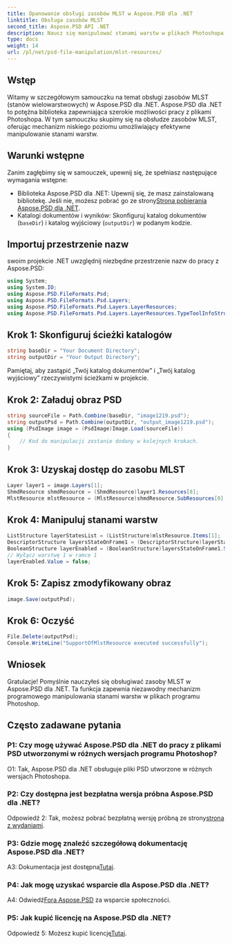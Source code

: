 ```yaml
---
title: Opanowanie obsługi zasobów MLST w Aspose.PSD dla .NET
linktitle: Obsługa zasobów MLST
second_title: Aspose.PSD API .NET
description: Naucz się manipulować stanami warstw w plikach Photoshopa za pomocą Aspose.PSD dla .NET. Postępuj zgodnie z naszym przewodnikiem krok po kroku, aby uzyskać efektywną obsługę zasobów MLST.
type: docs
weight: 14
url: /pl/net/psd-file-manipulation/mlst-resources/
---
```

## Wstęp
Witamy w szczegółowym samouczku na temat obsługi zasobów MLST (stanów wielowarstwowych) w Aspose.PSD dla .NET. Aspose.PSD dla .NET to potężna biblioteka zapewniająca szerokie możliwości pracy z plikami Photoshopa. W tym samouczku skupimy się na obsłudze zasobów MLST, oferując mechanizm niskiego poziomu umożliwiający efektywne manipulowanie stanami warstw.
## Warunki wstępne
Zanim zagłębimy się w samouczek, upewnij się, że spełniasz następujące wymagania wstępne:
-  Biblioteka Aspose.PSD dla .NET: Upewnij się, że masz zainstalowaną bibliotekę. Jeśli nie, możesz pobrać go ze strony[Strona pobierania Aspose.PSD dla .NET](https://releases.aspose.com/psd/net/).
- Katalogi dokumentów i wyników: Skonfiguruj katalog dokumentów (`baseDir`) i katalog wyjściowy (`outputDir`) w podanym kodzie.
## Importuj przestrzenie nazw
swoim projekcie .NET uwzględnij niezbędne przestrzenie nazw do pracy z Aspose.PSD:
```csharp
using System;
using System.IO;
using Aspose.PSD.FileFormats.Psd;
using Aspose.PSD.FileFormats.Psd.Layers;
using Aspose.PSD.FileFormats.Psd.Layers.LayerResources;
using Aspose.PSD.FileFormats.Psd.Layers.LayerResources.TypeToolInfoStructures;
```
## Krok 1: Skonfiguruj ścieżki katalogów
```csharp
string baseDir = "Your Document Directory";
string outputDir = "Your Output Directory";
```
Pamiętaj, aby zastąpić „Twój katalog dokumentów” i „Twój katalog wyjściowy” rzeczywistymi ścieżkami w projekcie.
## Krok 2: Załaduj obraz PSD
```csharp
string sourceFile = Path.Combine(baseDir, "image1219.psd");
string outputPsd = Path.Combine(outputDir, "output_image1219.psd");
using (PsdImage image = (PsdImage)Image.Load(sourceFile))
{
    // Kod do manipulacji zostanie dodany w kolejnych krokach.
}
```
## Krok 3: Uzyskaj dostęp do zasobu MLST
```csharp
Layer layer1 = image.Layers[1];
ShmdResource shmdResource = (ShmdResource)layer1.Resources[8];
MlstResource mlstResource = (MlstResource)shmdResource.SubResources[0];
```
## Krok 4: Manipuluj stanami warstw
```csharp
ListStructure layerStatesList = (ListStructure)mlstResource.Items[1];
DescriptorStructure layersStateOnFrame1 = (DescriptorStructure)layerStatesList.Types[1];
BooleanStructure layerEnabled = (BooleanStructure)layersStateOnFrame1.Structures[0];
// Wyłącz warstwę 1 w ramce 1
layerEnabled.Value = false;
```
## Krok 5: Zapisz zmodyfikowany obraz
```csharp
image.Save(outputPsd);
```
## Krok 6: Oczyść
```csharp
File.Delete(outputPsd);
Console.WriteLine("SupportOfMlstResource executed successfully");
```
## Wniosek

Gratulacje! Pomyślnie nauczyłeś się obsługiwać zasoby MLST w Aspose.PSD dla .NET. Ta funkcja zapewnia niezawodny mechanizm programowego manipulowania stanami warstw w plikach programu Photoshop.

## Często zadawane pytania

### P1: Czy mogę używać Aspose.PSD dla .NET do pracy z plikami PSD utworzonymi w różnych wersjach programu Photoshop?

O1: Tak, Aspose.PSD dla .NET obsługuje pliki PSD utworzone w różnych wersjach Photoshopa.

### P2: Czy dostępna jest bezpłatna wersja próbna Aspose.PSD dla .NET?

 Odpowiedź 2: Tak, możesz pobrać bezpłatną wersję próbną ze strony[strona z wydaniami](https://releases.aspose.com/).

### P3: Gdzie mogę znaleźć szczegółową dokumentację Aspose.PSD dla .NET?

A3: Dokumentacja jest dostępna[Tutaj](https://reference.aspose.com/psd/net/).

### P4: Jak mogę uzyskać wsparcie dla Aspose.PSD dla .NET?

 A4: Odwiedź[Fora Aspose.PSD](https://forum.aspose.com/c/psd/34) za wsparcie społeczności.

### P5: Jak kupić licencję na Aspose.PSD dla .NET?

 Odpowiedź 5: Możesz kupić licencję[Tutaj](https://purchase.aspose.com/buy).